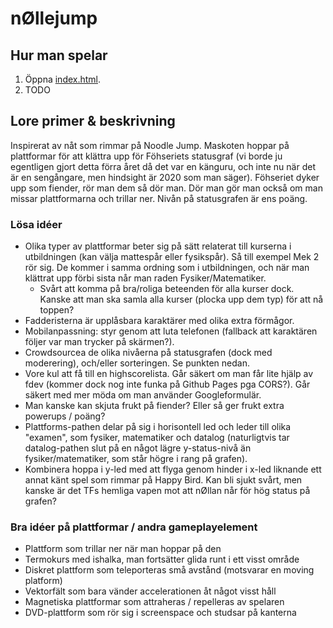 # nØllejump

## Hur man spelar
1. Öppna [index.html](https://pyro-cryo.github.io/nollejump).
2. TODO

## Lore primer & beskrivning
Inspirerat av nåt som rimmar på Noodle Jump. Maskoten hoppar på plattformar för att klättra upp för Föhseriets statusgraf (vi borde ju egentligen gjort detta förra året då det var en känguru, och inte nu när det är en sengångare, men hindsight är 2020 som man säger). Föhseriet dyker upp som fiender, rör man dem så dör man. Dör man gör man också om man missar plattformarna och trillar ner. Nivån på statusgrafen är ens poäng.

### Lösa idéer
- Olika typer av plattformar beter sig på sätt relaterat till kurserna i utbildningen (kan välja mattespår eller fysikspår). Så till exempel Mek 2 rör sig. De kommer i samma ordning som i utbildningen, och när man klättrat upp förbi sista når man raden Fysiker/Matematiker.
  - Svårt att komma på bra/roliga beteenden för alla kurser dock. Kanske att man ska samla alla kurser (plocka upp dem typ) för att nå toppen?
- Fadderisterna är upplåsbara karaktärer med olika extra förmågor.
- Mobilanpassning: styr genom att luta telefonen (fallback att karaktären följer var man trycker på skärmen?).
- Crowdsourcea de olika nivåerna på statusgrafen (dock med moderering), och/eller sorteringen. Se punkten nedan.
- Vore kul att få till en highscorelista. Går säkert om man får lite hjälp av fdev (kommer dock nog inte funka på Github Pages pga CORS?). Går säkert med mer möda om man använder Googleformulär.
- Man kanske kan skjuta frukt på fiender? Eller så ger frukt extra powerups / poäng?
- Plattforms-pathen delar på sig i horisontell led och leder till olika "examen", som fysiker, matematiker och datalog (naturligtvis tar datalog-pathen slut på en något lägre y-status-nivå än fysiker/matematiker, som står högre i rang på grafen). 
- Kombinera hoppa i y-led med att flyga genom hinder i x-led liknande ett annat känt spel som rimmar på Happy Bird. Kan bli sjukt svårt, men kanske är det TFs hemliga vapen mot att nØllan når för hög status på grafen?

### Bra idéer på plattformar / andra gameplayelement
- Plattform som trillar ner när man hoppar på den
- Termokurs med ishalka, man fortsätter glida runt i ett visst område
- Diskret plattform som teleporteras små avstånd (motsvarar en moving platform)
- Vektorfält som bara vänder accelerationen åt något visst håll
- Magnetiska plattformar som attraheras / repelleras av spelaren
- DVD-plattform som rör sig i screenspace och studsar på kanterna
